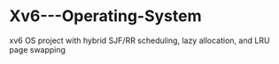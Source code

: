 # Xv6---Operating-System
xv6 OS project with hybrid SJF/RR scheduling, lazy allocation, and LRU page swapping
